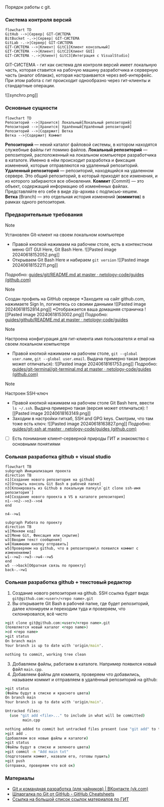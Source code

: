 Порядок работы с git.


### Система контроля версий

```mermaid
flowchart TD
GitHub -->|Сервер| GIT-СИСТЕМА
BitBucket -.->|Сервер| GIT-СИСТЕМА
GitLab -.->|Сервер| GIT-СИСТЕМА
GIT-СИСТЕМА -->|Клиент| GitС1[Клиент консольный] 
GIT-СИСТЕМА -->|Клиент| GitС2[Клиент GUI] 
GIT-СИСТЕМА -.->|Клиент| GitС3[Интеграция с VisualStudio] 
```

GIT-СИСТЕМА - гит как система для контроля версий имеет локальную часть, которая ставится на рабочую машину разработчика и серверную часть (аналог облакак), которая настраивается через веб-интерфейс. При этом работа с гит происходит однообразно через гит-клиенты и стандартные операции.

![[synchro.png]]

### Основные сущности

```mermaid
flowchart TD
Репозиторий -->|Хранится| Локальный[Локальный репозиторий]
Репозиторий -->|Хранится| Удалённый[Удалённый репозиторий]
Репозиторий -->|Содержит| Ветка
Ветка -->|Содержит| Коммит
```

**Репозиторий** — некий каталог файловой системы, в котором находятся служебные файлы гит помимо файлов. 
**Локальный репозиторий** — репозиторий, расположенный на локальном компьютере разработчика в каталоге. Именно в нём происходит разработка и фиксация изменений, которые отправляются на удаленный репозиторий.
**Удаленный репозиторий** — репозиторий, находящийся на удаленном сервере. Это общий репозиторий, в который приходят все изменения, и из которого забираются все обновления.
**Коммит** (Commit) — это объект, содержащий информацию об изменённых файлах. Представляйте его себе в виде zip-архива с подписью-хешем.
**Ветка** (Branch) — это отдельная история изменений (**коммитов**) в рамках одного репозитория.
### Предварительные требования


> [!NOTE]
> Установлен Git-клиент на своем локальном компьютере
> * Правой кнопкой нажимаем на рабочем столе, есть в контекстном меню GIT GUI Here, Git Bash Here.
> ![[Pasted image 20240618152052.png]]
> * Открываем Git Bash Here и набираем `git version`
> ![[Pasted image 20240618152211.png]]
> 
> Подробно: [guides/git/README.md at master · netology-code/guides (github.com)](https://github.com/netology-code/guides/blob/master/git/README.md) 

> [!NOTE]
> Создан профиль на GitHub сервере
> *Заходите на сайт github.com, нажимаете Sign In, логинетесь со своими данными
> ![[Pasted image 20240618152814.png]]
> *Отображается ваша домашняя страничка
> ![[Pasted image 20240618153002.png]]
> Подробно: [guides/github/README.md at master · netology-code/guides](https://github.com/netology-code/guides/blob/master/github/README.md)

> [!NOTE]
> Настроена конфигурация для гит-клиента имя пользователя и email на своем локальном компьютере
> * Правой кнопкой нажимаем на рабочем столе, 
> `git --global user.name`, `git --global user.email`. Выдача примерно такая (версия может отличаться):
> ![[Pasted image 20240618161753.png]]
> Подробно: [guides/git-terminal/git-terminal.md at master · netology-code/guides (github.com)](https://github.com/netology-code/guides/blob/master/git-terminal/git-terminal.md#%D0%BF%D0%B5%D1%80%D0%B2%D0%BE%D0%BD%D0%B0%D1%87%D0%B0%D0%BB%D1%8C%D0%BD%D0%B0%D1%8F-%D0%BD%D0%B0%D1%81%D1%82%D1%80%D0%BE%D0%B9%D0%BA%D0%B0-git) 

> [!NOTE]
> Настроен SSH-ключ
> * Правой кнопкой нажимаем на рабочем столе Git Bash here,  ввести
> `ls ~/.ssh`. Выдача примерно такая (версия может отличаться):
> ![[Pasted image 20240618163149.png]]
> * Заходим в настройки гитхаб, SSH and GPG keys. Смотрим, что там тоже есть ключ:
> ![[Pasted image 20240618163827.png]]
> Подробно: [guides/git-ssh at master · netology-code/guides (github.com)](https://github.com/netology-code/guides/tree/master/git-ssh)

- [ ] Есть понимание клиент-серверной природы ГИТ и знакомство с основными понятиями

### Сольная разработка github + visual studio

```mermaid
flowchart TB 
subgraph Инициализация проекта
direction TB
n1[Создание нового репозитория на github]
n2[Открыть консоль Git Bash в рабочей папке]
n3[Клонировать из Github в локальную папку\n`git clone ssh-имя репозитория`]
n4[Создание нового проекта в VS в каталоге репозитория]
n1-->n2-->n3-->n4
end 

n4-->w1

subgraph Работа по проекту
direction TB
w1[Меняем код]
w2[Меню Git, Фиксация или скрытие]
w3[Вводим текст сообщения]
w4[Нажимаем кнопку отправить]
w5[Проверяем на github, что в репозитории\n появился коммит с изменениями]
w1-->w2-->w3-->w4-->w5
end 
w5 -->back[Обратная связь по проекту]
back-.->w1
```
### Сольная разработка github + текстовый редактор

1. Создание нового репозитория на github. SSH ссылка будет вида: `git@github.com:<user>/<repo name>.git`
2. Вы открываете Git Bash в рабочей папке, где будет репозиторий, далее клонируем и переходим туда и проверяем, что склонировался, всё чисто 
```cmd
>git clone git@github.com:<user>/<repo name>.git
(появляется новый каталог <repo name>)
>cd <repo name>
>git status
On branch main
Your branch is up to date with 'origin/main'.

nothing to commit, working tree clean
```
3. Добавляем файлы, работаем в каталоге. Например появился новый файл `main.cpp`. 
4. Добавляем файлы для коммита, проверяем что добавились, называем коммит и отправляем в удалённый репозиторий на github:
```cmd
>git status
(Файлы будут в списке и красного цвета)
On branch main
Your branch is up to date with 'origin/main'.

Untracked files:
  (use "git add <file>..." to include in what will be committed)
        main.cpp

nothing added to commit but untracked files present (use "git add" to track)
>git add .
(добавляем все новые файлы и каталоги)
>git status
(Файлы будут в списке и зеленого цвета)
>git commit -m "Add main txt"
(подготовили коммит, назвали его, готовы пушить)
>git push
(отправка, проверяем что всё ок)
```


### Материалы

* [Git и командная разработка (для чайников) | ВКонтакте (vk.com)](https://vk.com/@javarush-git-i-komandnaya-razrabotka-dlya-chainikov)
* [Шпаргалка по Git от GitHub - GitHub Cheatsheets](https://training.github.com/downloads/ru/github-git-cheat-sheet/)
* [Ссылка на большой список ссылок материалов по ГИТ](https://github.com/netology-code/guides/blob/master/git-basics/GitMaterialsAll.md)
